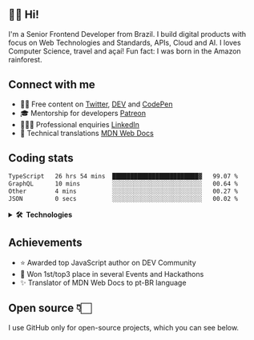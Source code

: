 ## 👋🏻 Hi!

I'm a Senior Frontend Developer from Brazil. I build digital products with focus on Web Technologies and Standards, APIs, Cloud and AI. I loves Computer Science, travel and açaí! Fun fact: I was born in the Amazon rainforest.


## Connect with me

- ✍🏻 Free content on [Twitter](https://twitter.com/lucasmezs), [DEV](https://dev.to/lucasm) and [CodePen](https://codepen.io/lucasm)
- 🎓 Mentorship for developers [Patreon](https://patreon.com/lucasm)
- 👨🏼‍💻 Professional enquiries [LinkedIn](https://linkedin.com/in/lucasmezs)
- 📜 Technical translations [MDN Web Docs](https://github.com/mdn/) 


## Coding stats

<!--START_SECTION:waka-->

```txt
TypeScript   26 hrs 54 mins  ████████████████████████▓   99.07 %
GraphQL      10 mins         ░░░░░░░░░░░░░░░░░░░░░░░░░   00.64 %
Other        4 mins          ░░░░░░░░░░░░░░░░░░░░░░░░░   00.27 %
JSON         0 secs          ░░░░░░░░░░░░░░░░░░░░░░░░░   00.02 %
```

<!--END_SECTION:waka-->

<details>
<summary><strong>🛠️&nbsp;&nbsp;Technologies</strong></summary>
</br>
  
[![typescript](https://skillicons.dev/icons?i=typescript)](https://typescriptlang.org/)
[![react](https://skillicons.dev/icons?i=react)](https://react.dev)
[![css](https://skillicons.dev/icons?i=css)](https://developer.mozilla.org/docs/Web/CSS)
[![webpack](https://skillicons.dev/icons?i=webpack)](https://webpack.js.org/)
[![sass](https://skillicons.dev/icons?i=sass)](https://sass-lang.com/)
[![html](https://skillicons.dev/icons?i=html)](https://developer.mozilla.org/docs/Web/HTML)
[![javascript](https://skillicons.dev/icons?i=javascript)](https://developer.mozilla.org/docs/Web/JavaScript)
[![graphql](https://skillicons.dev/icons?i=graphql)](https://graphql.org/)
[![docker](https://skillicons.dev/icons?i=docker)](https://docker.com/)
[![git](https://skillicons.dev/icons?i=git)](https://git-scm.com/)
[![nodejs](https://skillicons.dev/icons?i=nodejs)](https://nodejs.org)
[![vue](https://skillicons.dev/icons?i=vue)](https://vuejs.org/)
[![c](https://skillicons.dev/icons?i=c)](https://w3schools.com/c/)
[![nextjs](https://skillicons.dev/icons?i=nextjs)](https://nextjs.org/)
[![wordpress](https://skillicons.dev/icons?i=wordpress)](https://wordpress.org/)
[![postgresql](https://skillicons.dev/icons?i=postgresql)](https://postgresql.org/)
[![aws](https://skillicons.dev/icons?i=aws)](https://aws.amazon.com/)
[![azure](https://skillicons.dev/icons?i=azure)](https://azure.microsoft.com/)
[![gcp](https://skillicons.dev/icons?i=gcp)](https://cloud.google.com/)
[![nginx](https://skillicons.dev/icons?i=nginx)](https://nginx.com/)
[![angular](https://skillicons.dev/icons?i=angular)](https://angular.io/)
[![styledcomponents](https://skillicons.dev/icons?i=styledcomponents)](https://styled-components.com/)
[![svg](https://skillicons.dev/icons?i=svg)](https://developer.mozilla.org/docs/Web/SVG)
[![vscode](https://skillicons.dev/icons?i=vscode)](https://code.visualstudio.com/)
[![vim](https://skillicons.dev/icons?i=vim)](https://neovim.io/)
[![linux](https://skillicons.dev/icons?i=linux)](https://distrochooser.de/)
[![openstack](https://skillicons.dev/icons?i=openstack)](https://openstack.org/)
[![grafana](https://skillicons.dev/icons?i=grafana)](https://grafana.com/)


</details>

## Achievements

- ⭐️ Awarded top JavaScript author on DEV Community
- 💫 Won 1st/top3 place in several Events and Hackathons
- ✨ Translator of MDN Web Docs to pt-BR language

## Open source 👇🏻

I use GitHub only for open-source projects, which you can see below.
